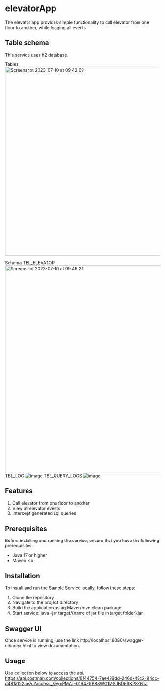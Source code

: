 # elevatorApp
The elevator app provides simple functionality to call elevator from one floor to another, while logging all events

## Table schema
This service uses h2 database.

Tables
<img width="614" alt="Screenshot 2023-07-10 at 09 42 09" src="https://github.com/kevmgb/elevatorApp/assets/46866870/15069ad8-9d98-4db2-aaa1-c38eb753be20">

Schema
TBL_ELEVATOR
<img width="676" alt="Screenshot 2023-07-10 at 09 46 29" src="https://github.com/kevmgb/elevatorApp/assets/46866870/9ed7d5b0-0f81-478b-a4f3-c545ebe88f68">
TBL_LOG
![image](https://github.com/kevmgb/elevatorApp/assets/46866870/1466d5fa-9056-4a39-816d-cee1be03a0fc)
TBL_QUERY_LOGS
![image](https://github.com/kevmgb/elevatorApp/assets/46866870/a3412ba2-e4be-4593-b10f-adbac3b9b71e)

## Features
1. Call elevator from one floor to another
2. View all elevator events
3. Intercept generated sql queries

## Prerequisites
Before installing and running the service, ensure that you have the following prerequisites:

- Java 17 or higher
- Maven 3.x

## Installation
To install and run the Sample Service locally, follow these steps:

1. Clone the repository
2. Navigate to the project directory
3. Build the application using Maven mvn clean package
4. Start service: java -jar target/{name of jar file in target folder}.jar

## Swagger UI
Once service is running, use the link http://localhost:8080/swagger-ui/index.html to view documentation.

## Usage
Use collection below to access the api. https://api.postman.com/collections/8144754-7ee499dd-246d-45c2-94cc-d481a122ae7c?access_key=PMAT-01H4Z9B83WG1MSJBDE9KP8ZBTJ
